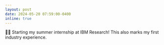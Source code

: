 ```yaml
---
layout: post
date: 2024-05-20 07:59:00-0400
inline: true
---
```


:man_office_worker: Starting my summer internship at IBM Research! This also marks my first industry experience.